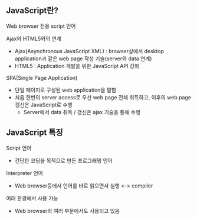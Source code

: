 ## JavaScript란?
Web browser 전용 script 언어

Ajax와 HTML5와의 연계
- Ajax(Asynchronous JavaScript XML) : browser상에서 desktop application과 같은 web page 작성 기술(server와 data 연계)
- HTML5 : Application 개발을 위한 JavaScript API 강화

SPA(Single Page Application)
- 단일 페이지로 구성된 web application을 말함
- 처음 한번의 server access로 우선 web page 전체 취득하고, 이후의 web page 갱신은 JavaScript로 수행
  - Server에서 data 취득 / 갱신은 ajax 기술을 통해 수행
 
## JavaScript 특징
Script 언어
- 간단한 코딩을 목적으로 만든 프로그래밍 언어

Interpreter 언어
- Web browser등에서 언어를 바로 읽으면서 실행 <-> compiler

여러 환경에서 사용 가능
- Web browser외 여러 부문에서도 사용되고 있음
